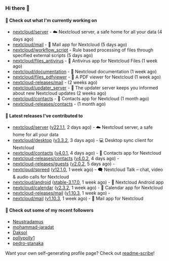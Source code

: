 ### Hi there 👋

#### 👷 Check out what I'm currently working on

- [nextcloud/server](https://github.com/nextcloud/server) - ☁️ Nextcloud server, a safe home for all your data (4 days ago)
- [nextcloud/mail](https://github.com/nextcloud/mail) - 💌 Mail app for Nextcloud (5 days ago)
- [nextcloud/workflow_script](https://github.com/nextcloud/workflow_script) - Rule based processing of files through specified external scripts (5 days ago)
- [nextcloud/files_antivirus](https://github.com/nextcloud/files_antivirus) - 👾 Antivirus app for Nextcloud Files (1 week ago)
- [nextcloud/documentation](https://github.com/nextcloud/documentation) - 📘 Nextcloud documentation (1 week ago)
- [nextcloud/files_pdfviewer](https://github.com/nextcloud/files_pdfviewer) - :book: A PDF viewer for Nextcloud (1 week ago)
- [nextcloud-releases/mail](https://github.com/nextcloud-releases/mail) -  (2 weeks ago)
- [nextcloud/updater_server](https://github.com/nextcloud/updater_server) - :repeat_one: The updater server keeps you informed about new Nextcloud updates (2 weeks ago)
- [nextcloud/contacts](https://github.com/nextcloud/contacts) - 📇 Contacts app for Nextcloud (1 month ago)
- [nextcloud-releases/contacts](https://github.com/nextcloud-releases/contacts) -  (1 month ago)

#### 🔭 Latest releases I've contributed to

- [nextcloud/server](https://github.com/nextcloud/server) ([v22.1.1](https://github.com/nextcloud/server/releases/tag/v22.1.1), 2 days ago) - ☁️ Nextcloud server, a safe home for all your data
- [nextcloud/desktop](https://github.com/nextcloud/desktop) ([v3.3.2](https://github.com/nextcloud/desktop/releases/tag/v3.3.2), 3 days ago) - 💻 Desktop sync client for Nextcloud
- [nextcloud/contacts](https://github.com/nextcloud/contacts) ([v4.0.1](https://github.com/nextcloud/contacts/releases/tag/v4.0.1), 4 days ago) - 📇 Contacts app for Nextcloud
- [nextcloud-releases/contacts](https://github.com/nextcloud-releases/contacts) ([v4.0.2](https://github.com/nextcloud-releases/contacts/releases/tag/v4.0.2), 4 days ago) - 
- [nextcloud-releases/guests](https://github.com/nextcloud-releases/guests) ([v2.0.2](https://github.com/nextcloud-releases/guests/releases/tag/v2.0.2), 5 days ago) - 
- [nextcloud/spreed](https://github.com/nextcloud/spreed) ([v12.1.0](https://github.com/nextcloud/spreed/releases/tag/v12.1.0), 1 week ago) - 🗨️ Nextcloud Talk – chat, video &amp; audio calls for Nextcloud
- [nextcloud/android](https://github.com/nextcloud/android) ([stable-3.17.0](https://github.com/nextcloud/android/releases/tag/stable-3.17.0), 1 week ago) - 📱 Nextcloud Android app
- [nextcloud/calendar](https://github.com/nextcloud/calendar) ([v2.3.2](https://github.com/nextcloud/calendar/releases/tag/v2.3.2), 1 week ago) - 📆 Calendar app for Nextcloud
- [nextcloud-releases/mail](https://github.com/nextcloud-releases/mail) ([v1.10.3](https://github.com/nextcloud-releases/mail/releases/tag/v1.10.3), 1 week ago) - 
- [nextcloud/mail](https://github.com/nextcloud/mail) ([v1.10.3](https://github.com/nextcloud/mail/releases/tag/v1.10.3), 1 week ago) - 💌 Mail app for Nextcloud

#### 👯 Check out some of my recent followers

- [Neustradamus](https://github.com/Neustradamus)
- [mohammad-jaradat](https://github.com/mohammad-jaradat)
- [Daksol](https://github.com/Daksol)
- [pollypolly1](https://github.com/pollypolly1)
- [pedro-stanaka](https://github.com/pedro-stanaka)

Want your own self-generating profile page? Check out [readme-scribe](https://github.com/muesli/readme-scribe)!
